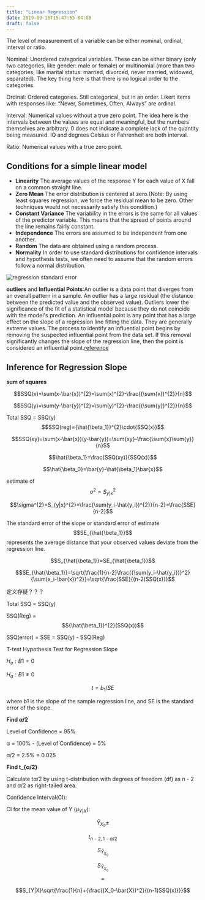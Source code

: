 ```yaml
---
title: "Linear Regression"
date: 2019-09-16T15:47:55-04:00
draft: false
---
```


The level of measurement of a variable can be either nominal, ordinal,
interval or ratio.

Nominal:
Unordered categorical variables. These can be either binary (only two categories, like gender: male or female) or multinomial (more than two categories, like marital status: married, divorced, never married, widowed, separated). The key thing here is that there is no logical order to the categories.

Ordinal:
Ordered categories. Still categorical, but in an order. Likert items with responses like: “Never, Sometimes, Often, Always” are ordinal.

Interval:
Numerical values without a true zero point. The idea here is the intervals between the values are equal and meaningful, but the numbers themselves are arbitrary. 0 does not indicate a complete lack of the quantity being measured. IQ and degrees Celsius or Fahrenheit are both interval.

Ratio:
Numerical values with a true zero point.

## Conditions for a simple linear model
- **Linearity** The average values of the response Y for each value of X fall on a common straight line.
- **Zero Mean** The error distribution is centered at zero.(Note: By using least squares regression, we force the residual mean to be zero. Other techniques would not necessarily satisfy this condition.)
- **Constant Variance** The variability in the errors is the same for all values of the predictor variable. This means that the spread of points around the line remains fairly constant.
- **Independence** The errors are assumed to be independent from one another.
- **Random** The data are obtained using a random process. 
- **Normality** In order to use standard distributions for confidence intervals and hypothesis tests, we often need to assume that the random errors follow a normal distribution.

![regression standard error](/img/regression_standard_error.png)

**outliers** and **Influential Points**:An outlier is a data point that diverges from an overall pattern in a sample. An outlier has a large residual (the distance between the predicted value and the observed value). Outliers lower the significance of the fit of a statistical model because they do not coincide with the model's prediction. An influential point is any point that has a large effect on the slope of a regression line fitting the data. They are generally extreme values. The process to identify an influential point begins by removing the suspected influential point from the data set. If this removal significantly changes the slope of the regression line, then the point is considered an influential point.[reference](https://www.chegg.com/homework-help/definitions/outliers-and-influential-points-31)

## Inference for Regression Slope
**sum of squares**

$$SSQ(x)=\sum(x-\bar{x})^{2}=\sum(x)^{2}-\frac{(\sum{x})^{2}}{n}$$

$$SSQ(y)=\sum(y-\bar{y})^{2}=\sum(y)^{2}-\frac{(\sum{y})^{2}}{n}$$

Total SSQ = SSQ(y)
$$SSQ(reg)={\hat{\beta_1}}^{2}\cdot{SSQ(x)}$$

$$SSQ(xy)=\sum(x-\bar{x})(y-\bar{y})=\sum{xy}-\frac{\sum{x}\sum{y}}{n}$$

$$\hat{\beta_1}=\frac{SSQ(xy)}{SSQ(x)}$$

$$\hat{\beta_0}=\bar{y}-\hat{\beta_1}\bar{x}$$

estimate of $$\sigma^{2}=S_{y|x}^{2}$$

$$\sigma^{2}=S_{y|x}^{2}=\frac{\sum(y_i-\hat{y_i})^{2}}{n-2}=\frac{SSE}{n-2}$$ 

The standard error of the slope or standard error of estimate $$SE_{\hat{\beta_1}}$$ represents the average distance that your observed values deviate from the regression line.

$$S_{\hat{\beta_1}}=SE_{\hat{\beta_1}}$$

$$SE_{\hat{\beta_1}}=\sqrt{\frac{1}{n-2}\frac{{\sum(y_i-\hat{y_i})}^2}{\sum(x_i-\bar{x})^2}}=\sqrt{\frac{SSE}{(n-2)SSQ(x)}}$$ 

定义存疑？？？

Total SSQ = SSQ(y)

SSQ(Reg) = $${\hat{\beta_1}}^{2}(SSQ(x))$$

SSQ(error) = SSE = SSQ(y) - SSQ(Reg)

T-test
Hypothesis Test for Regression Slope

$H_o: Β1 = 0$

$H_a: Β1 ≠ 0$

$$t = b_1/SE$$

where b1 is the slope of the sample regression line, and SE is the standard error of the slope.

**Find α/2**

Level of Confidence = 95%

α = 100% - (Level of Confidence) = 5%

α/2 = 2.5% = 0.025

**Find t_{α/2}**

Calculate tα/2 by using t-distribution with degrees of freedom (df) as n - 2 and α/2 as right-tailed area.

Confidence Interval(CI):

CI for the mean value of Y ($\mu_{Y|X}$):


$$\hat{Y}_{X_0}\pm$$ 

$${t_{n-2,1-{\alpha}/2}}$$

$$S_{\hat{Y}_{X_0}}$$


$${S}_{\hat{Y}_{X_0}}$$
 $$=$$

$$S_{Y|X}\sqrt{\frac{1}{n}+{\frac{(X_0-\bar{X})^2}{(n-1)SSQ(x)}}}$$
